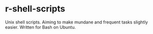r-shell-scripts
===============

Unix shell scripts. Aiming to make mundane and frequent tasks slightly easier. Written for Bash on Ubuntu.
